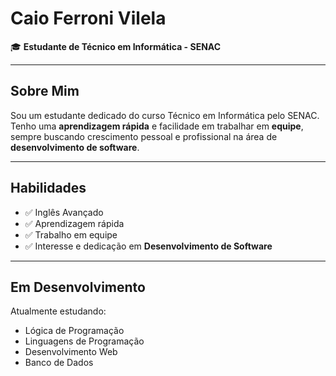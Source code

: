 # Caio Ferroni Vilela

🎓 **Estudante de Técnico em Informática - SENAC**

---

## Sobre Mim

Sou um estudante dedicado do curso Técnico em Informática pelo SENAC. Tenho uma **aprendizagem rápida** e facilidade em trabalhar em **equipe**, sempre buscando crescimento pessoal e profissional na área de **desenvolvimento de software**.

---

## Habilidades
- ✅ Inglês Avançado 
- ✅ Aprendizagem rápida  
- ✅ Trabalho em equipe  
- ✅ Interesse e dedicação em **Desenvolvimento de Software**  

---

## Em Desenvolvimento

Atualmente estudando:

- Lógica de Programação  
- Linguagens de Programação  
- Desenvolvimento Web  
- Banco de Dados   



